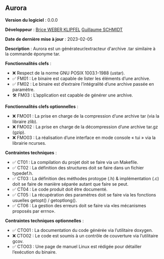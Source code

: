 ## Aurora 

**Version du logiciel** : 0.0.0

**Développeur** : [Brice WEBER KLIPFEL](https://github.com/bcicada) [Guillaume SCHMIDT](https://github.com/gscnam)

**Date de dernière mise à jour** : 2023-02-05

**Description** : Aurora est un générateur/extracteur d'archive .tar similaire à la commande éponyme tar.

**Fonctionnalités clefs** :
- ❌ Respect de la norme GNU POSIX 1003.1-1988 (ustar).
- ✅ FM01 : Le binaire est capable de lister les éléments d’une archive.
- ✅ FM02 : Le binaire est d’extraire l’intégralité d’une archive passée en paramètre.
- 🛠 FM03 : L’application est capable de générer une archive.

**Fonctionnalités clefs optionnelles** :
- ❌ FMO01 : La prise en charge de la compression d’une archive tar (via la libraire zlib).
- ❌ FMO02 : La prise en charge de la décompression d’une archive tar.gz (gzip).
- ❌ FMO03 : La réalisation d’une interface en mode console « tui » via la librairie ncurses.

**Contraintes techniques** :
- ✅ CT01 : La compilation du projet doit se faire via un Makefile.
- ✅ CT02 : La définition des structures doit se faire dans un fichier typedef.h.
- ✅ CT03 : La définition des méthodes protoype (.h) & implémentation (.c) doit se faire de manière séparée autant que faire se peut.
- ✅ CT04 : Le code produit doit être documenté.
- ✅ CT05 : La récupération des paramètres doit se faire via les fonctions usuelles getopt() / getoptlong().
- ✅ CT06 : La gestion des erreurs doit se faire via «les mécanismes proposés par errno».

**Contraintes techniques optionnelles** :
- ✅ CTO01 : La documentation du code générée via l’utilitaire doxygen.
- ❌ CTO02 : Le code est soumis à un contrôle de couverture via l’utilitaire gcov.
- ✅ CTO03 : Une page de manuel Linux est rédigée pour détailler l’exécution du binaire.

